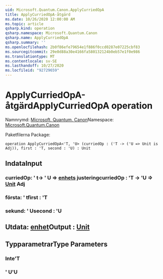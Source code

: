 ```yaml
---
uid: Microsoft.Quantum.Canon.ApplyCurriedOpA
title: ApplyCurriedOpA-åtgärd
ms.date: 10/26/2020 12:00:00 AM
ms.topic: article
qsharp.kind: operation
qsharp.namespace: Microsoft.Quantum.Canon
qsharp.name: ApplyCurriedOpA
qsharp.summary: ''
ms.openlocfilehash: 2b0f86efe79654e1f886f0ccd0287e07225cbf83
ms.sourcegitcommit: 29e0d88a30e4166fa580132124b0eb57e1f0e986
ms.translationtype: MT
ms.contentlocale: sv-SE
ms.lasthandoff: 10/27/2020
ms.locfileid: "92729659"
---
```

# <a name="applycurriedopa-operation"></a><span data-ttu-id="2b878-102">ApplyCurriedOpA-åtgärd</span><span class="sxs-lookup"><span data-stu-id="2b878-102">ApplyCurriedOpA operation</span></span>

<span data-ttu-id="2b878-103">Namnrymd: [Microsoft. Quantum. Canon](xref:Microsoft.Quantum.Canon)</span><span class="sxs-lookup"><span data-stu-id="2b878-103">Namespace: [Microsoft.Quantum.Canon](xref:Microsoft.Quantum.Canon)</span></span>

<span data-ttu-id="2b878-104">Paketfilerna [](https://nuget.org/packages/)</span><span class="sxs-lookup"><span data-stu-id="2b878-104">Package: [](https://nuget.org/packages/)</span></span>




```qsharp
operation ApplyCurriedOpA<'T, 'U> (curriedOp : ('T -> ('U => Unit is Adj)), first : 'T, second : 'U) : Unit
```


## <a name="input"></a><span data-ttu-id="2b878-105">Indata</span><span class="sxs-lookup"><span data-stu-id="2b878-105">Input</span></span>

### <a name="curriedop--t---u--unit-adj"></a><span data-ttu-id="2b878-106">curriedOp: ' t-> ' U => [enhets](xref:microsoft.quantum.lang-ref.unit) justering</span><span class="sxs-lookup"><span data-stu-id="2b878-106">curriedOp : 'T -> 'U => [Unit](xref:microsoft.quantum.lang-ref.unit) Adj</span></span>




### <a name="first--t"></a><span data-ttu-id="2b878-107">första: ' t</span><span class="sxs-lookup"><span data-stu-id="2b878-107">first : 'T</span></span>




### <a name="second--u"></a><span data-ttu-id="2b878-108">sekund: ' U</span><span class="sxs-lookup"><span data-stu-id="2b878-108">second : 'U</span></span>





## <a name="output--unit"></a><span data-ttu-id="2b878-109">Utdata: [enhet](xref:microsoft.quantum.lang-ref.unit)</span><span class="sxs-lookup"><span data-stu-id="2b878-109">Output : [Unit](xref:microsoft.quantum.lang-ref.unit)</span></span>



## <a name="type-parameters"></a><span data-ttu-id="2b878-110">Typparametrar</span><span class="sxs-lookup"><span data-stu-id="2b878-110">Type Parameters</span></span>

### <a name="t"></a><span data-ttu-id="2b878-111">Inte</span><span class="sxs-lookup"><span data-stu-id="2b878-111">'T</span></span>


### <a name="u"></a><span data-ttu-id="2b878-112">' U</span><span class="sxs-lookup"><span data-stu-id="2b878-112">'U</span></span>

